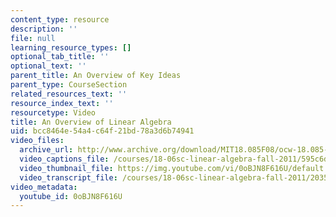 ```yaml
---
content_type: resource
description: ''
file: null
learning_resource_types: []
optional_tab_title: ''
optional_text: ''
parent_title: An Overview of Key Ideas
parent_type: CourseSection
related_resources_text: ''
resource_index_text: ''
resourcetype: Video
title: An Overview of Linear Algebra
uid: bcc8464e-54a4-c64f-21bd-78a3d6b74941
video_files:
  archive_url: http://www.archive.org/download/MIT18.085F08/ocw-18.085-f08-rec01_300k.mp4
  video_captions_file: /courses/18-06sc-linear-algebra-fall-2011/595c6d159a26523d83aee65cd9a11bb9_0oBJN8F616U.vtt
  video_thumbnail_file: https://img.youtube.com/vi/0oBJN8F616U/default.jpg
  video_transcript_file: /courses/18-06sc-linear-algebra-fall-2011/203505b17cb9f1cedc1db2a2d384184f_0oBJN8F616U.pdf
video_metadata:
  youtube_id: 0oBJN8F616U
---
```

